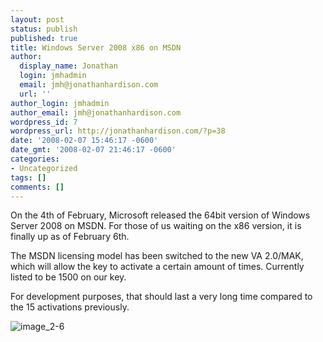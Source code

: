 ```yaml
---
layout: post
status: publish
published: true
title: Windows Server 2008 x86 on MSDN
author:
  display_name: Jonathan
  login: jmhadmin
  email: jmh@jonathanhardison.com
  url: ''
author_login: jmhadmin
author_email: jmh@jonathanhardison.com
wordpress_id: 7
wordpress_url: http://jonathanhardison.com/?p=38
date: '2008-02-07 15:46:17 -0600'
date_gmt: '2008-02-07 21:46:17 -0600'
categories:
- Uncategorized
tags: []
comments: []
---
```

On the 4th of February, Microsoft released the 64bit version of Windows Server 2008
 on MSDN. For those of us waiting on the x86 version, it is finally up as of February 6th.

The MSDN licensing model has been switched to the new VA 2.0/MAK, which
 will allow the key to activate a certain amount of times. Currently listed to be 1500 on our key.

For development purposes, that should last a very long time compared to the 15 activations
 previously.

  ![image_2-6]({{site.base}}/imagecontent/2008/09/image-2-6-thumb.png)
